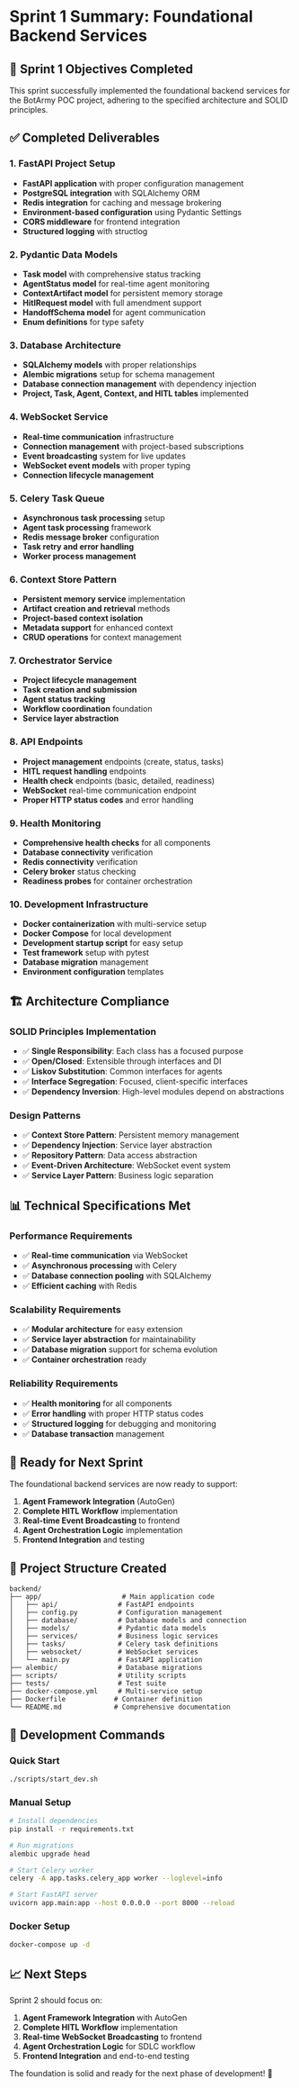 # Sprint 1 Summary: Foundational Backend Services

## 🎯 Sprint 1 Objectives Completed

This sprint successfully implemented the foundational backend services for the BotArmy POC project, adhering to the specified architecture and SOLID principles.

## ✅ Completed Deliverables

### 1. FastAPI Project Setup

- **FastAPI application** with proper configuration management
- **PostgreSQL integration** with SQLAlchemy ORM
- **Redis integration** for caching and message brokering
- **Environment-based configuration** using Pydantic Settings
- **CORS middleware** for frontend integration
- **Structured logging** with structlog

### 2. Pydantic Data Models

- **Task model** with comprehensive status tracking
- **AgentStatus model** for real-time agent monitoring
- **ContextArtifact model** for persistent memory storage
- **HitlRequest model** with full amendment support
- **HandoffSchema model** for agent communication
- **Enum definitions** for type safety

### 3. Database Architecture

- **SQLAlchemy models** with proper relationships
- **Alembic migrations** setup for schema management
- **Database connection management** with dependency injection
- **Project, Task, Agent, Context, and HITL tables** implemented

### 4. WebSocket Service

- **Real-time communication** infrastructure
- **Connection management** with project-based subscriptions
- **Event broadcasting** system for live updates
- **WebSocket event models** with proper typing
- **Connection lifecycle management**

### 5. Celery Task Queue

- **Asynchronous task processing** setup
- **Agent task processing** framework
- **Redis message broker** configuration
- **Task retry and error handling**
- **Worker process management**

### 6. Context Store Pattern

- **Persistent memory service** implementation
- **Artifact creation and retrieval** methods
- **Project-based context isolation**
- **Metadata support** for enhanced context
- **CRUD operations** for context management

### 7. Orchestrator Service

- **Project lifecycle management**
- **Task creation and submission**
- **Agent status tracking**
- **Workflow coordination** foundation
- **Service layer abstraction**

### 8. API Endpoints

- **Project management** endpoints (create, status, tasks)
- **HITL request handling** endpoints
- **Health check** endpoints (basic, detailed, readiness)
- **WebSocket** real-time communication endpoint
- **Proper HTTP status codes** and error handling

### 9. Health Monitoring

- **Comprehensive health checks** for all components
- **Database connectivity** verification
- **Redis connectivity** verification
- **Celery broker** status checking
- **Readiness probes** for container orchestration

### 10. Development Infrastructure

- **Docker containerization** with multi-service setup
- **Docker Compose** for local development
- **Development startup script** for easy setup
- **Test framework** setup with pytest
- **Database migration** management
- **Environment configuration** templates

## 🏗️ Architecture Compliance

### SOLID Principles Implementation

- ✅ **Single Responsibility**: Each class has a focused purpose
- ✅ **Open/Closed**: Extensible through interfaces and DI
- ✅ **Liskov Substitution**: Common interfaces for agents
- ✅ **Interface Segregation**: Focused, client-specific interfaces
- ✅ **Dependency Inversion**: High-level modules depend on abstractions

### Design Patterns

- ✅ **Context Store Pattern**: Persistent memory management
- ✅ **Dependency Injection**: Service layer abstraction
- ✅ **Repository Pattern**: Data access abstraction
- ✅ **Event-Driven Architecture**: WebSocket event system
- ✅ **Service Layer Pattern**: Business logic separation

## 📊 Technical Specifications Met

### Performance Requirements

- ✅ **Real-time communication** via WebSocket
- ✅ **Asynchronous processing** with Celery
- ✅ **Database connection pooling** with SQLAlchemy
- ✅ **Efficient caching** with Redis

### Scalability Requirements

- ✅ **Modular architecture** for easy extension
- ✅ **Service layer abstraction** for maintainability
- ✅ **Database migration** support for schema evolution
- ✅ **Container orchestration** ready

### Reliability Requirements

- ✅ **Health monitoring** for all components
- ✅ **Error handling** with proper HTTP status codes
- ✅ **Structured logging** for debugging and monitoring
- ✅ **Database transaction** management

## 🚀 Ready for Next Sprint

The foundational backend services are now ready to support:

1. **Agent Framework Integration** (AutoGen)
2. **Complete HITL Workflow** implementation
3. **Real-time Event Broadcasting** to frontend
4. **Agent Orchestration Logic** implementation
5. **Frontend Integration** and testing

## 📁 Project Structure Created

```
backend/
├── app/                    # Main application code
│   ├── api/               # FastAPI endpoints
│   ├── config.py          # Configuration management
│   ├── database/          # Database models and connection
│   ├── models/            # Pydantic data models
│   ├── services/          # Business logic services
│   ├── tasks/             # Celery task definitions
│   ├── websocket/         # WebSocket services
│   └── main.py            # FastAPI application
├── alembic/               # Database migrations
├── scripts/               # Utility scripts
├── tests/                 # Test suite
├── docker-compose.yml     # Multi-service setup
├── Dockerfile            # Container definition
└── README.md             # Comprehensive documentation
```

## 🔧 Development Commands

### Quick Start

```bash
./scripts/start_dev.sh
```

### Manual Setup

```bash
# Install dependencies
pip install -r requirements.txt

# Run migrations
alembic upgrade head

# Start Celery worker
celery -A app.tasks.celery_app worker --loglevel=info

# Start FastAPI server
uvicorn app.main:app --host 0.0.0.0 --port 8000 --reload
```

### Docker Setup

```bash
docker-compose up -d
```

## 📈 Next Steps

Sprint 2 should focus on:

1. **Agent Framework Integration** with AutoGen
2. **Complete HITL Workflow** implementation
3. **Real-time WebSocket Broadcasting** to frontend
4. **Agent Orchestration Logic** for SDLC workflow
5. **Frontend Integration** and end-to-end testing

The foundation is solid and ready for the next phase of development! 🎉
